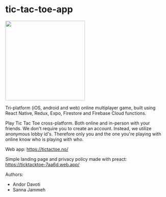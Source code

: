 # tic-tac-toe-app

<img src="client/assets/icon.png" width="250" >

Tri-platform (iOS, android and web) online multiplayer game, built using React Native, Redux, Expo, Firestore and Firebase Cloud functions.

Play Tic Tac Toe cross-platform. Both online and in-person with your friends. We don't require you to create an account. Instead, we utilize anonymous lobby id's. Therefore only you and the one you're playing with online know who is playing with who.

Web app: https://tictactoe.no/

Simple landing page and privacy policy made with preact: https://ticktacktoe-7aa6d.web.app/

Authors:
  - Andor Davoti
  - Sanna Jammeh
